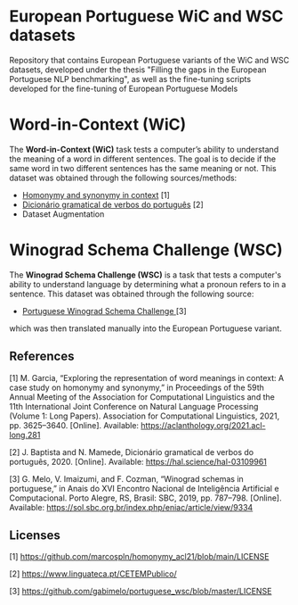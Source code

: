 # European Portuguese WiC and WSC datasets
Repository that contains European Portuguese variants of the WiC and WSC datasets, developed under the thesis "Filling the gaps in the European Portuguese NLP benchmarking", as well as the fine-tuning scripts developed for the fine-tuning of European Portuguese Models

# Word-in-Context (WiC)
 The **Word-in-Context (WiC)** task tests a computer’s ability to understand the meaning of a word in different sentences. The goal is to decide if the same word in two different sentences has the same meaning or not.  This dataset was obtained through the following sources/methods:

- [Homonymy and synonymy in context](https://github.com/marcospln/homonymy_acl21/tree/main) [1]
- [Dicionário gramatical de verbos do português](https://hal.science/hal-03109961) [2]
- Dataset Augmentation

 
# Winograd Schema Challenge (WSC)
 The **Winograd Schema Challenge (WSC)** is a task that tests a computer's ability to understand language by determining what a pronoun refers to in a sentence. This dataset was obtained through the following source:

- [Portuguese Winograd Schema Challenge
](https://github.com/gabimelo/portuguese_wsc) [3]

which was then translated manually into the European Portuguese variant.

## References
<a id="1">[1]</a> 
M. Garcia, “Exploring the representation of word meanings in context: A case study on homonymy
and synonymy,” in Proceedings of the 59th Annual Meeting of the Association for Computational
Linguistics and the 11th International Joint Conference on Natural Language Processing (Volume
1: Long Papers). Association for Computational Linguistics, 2021, pp. 3625–3640. [Online].
Available: https://aclanthology.org/2021.acl-long.281

<a id="2">[2]</a>
J. Baptista and N. Mamede, Dicionário gramatical de verbos do português, 2020. [Online].
Available: https://hal.science/hal-03109961

<a id="3">[3]</a>
G. Melo, V. Imaizumi, and F. Cozman, “Winograd schemas in portuguese,” in Anais do XVI
Encontro Nacional de Inteligência Artificial e Computacional. Porto Alegre, RS, Brasil: SBC,
2019, pp. 787–798. [Online]. Available: https://sol.sbc.org.br/index.php/eniac/article/view/9334

## Licenses

<a id="1">[1]</a> 
https://github.com/marcospln/homonymy_acl21/blob/main/LICENSE

<a id="2">[2]</a>
https://www.linguateca.pt/CETEMPublico/


<a id="3">[3]</a>
https://github.com/gabimelo/portuguese_wsc/blob/master/LICENSE
